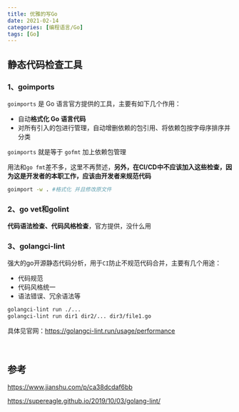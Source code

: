 ```yaml
---
title: 优雅的写Go
date: 2021-02-14
categories: [编程语言/Go]
tags: [Go]
---
```


## 静态代码检查工具

### 1、goimports

`goimports` 是 Go 语言官方提供的工具，主要有如下几个作用：

- 自动**格式化 Go 语言代码**
- 对所有引入的包进行管理，自动增删依赖的包引用、将依赖包按字母序排序并分类

`goimports` 就是等于 `gofmt` 加上依赖包管理

用法和`go fmt`差不多，这里不再赘述，**另外，在CI/CD中不应该加入这些检查，因为这是开发者的本职工作，应该由开发者来规范代码**

```bash
goimport -w . #格式化 并且修改原文件
```

### 2、go vet和golint

**代码语法检查、代码风格检查**，官方提供，没什么用

### 3、golangci-lint

强大的go开源静态代码分析，用于`CI`防止不规范代码合并，主要有几个用途：

- 代码规范
- 代码风格统一
- 语法错误、冗余语法等

```bash
golangci-lint run ./...
golangci-lint run dir1 dir2/... dir3/file1.go
```

具体见官网：https://golangci-lint.run/usage/performance

​    

## 参考

https://www.jianshu.com/p/ca38dcdaf6bb

https://supereagle.github.io/2019/10/03/golang-lint/
